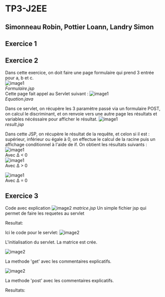 # TP3-J2EE 
## Simonneau Robin, Pottier Loann, Landry Simon

## **Exercice 1**

## **Exercice 2**
Dans cette exercice, on doit faire une page formulaire qui prend 3 entrée pour a, b et c.  
![image1](images/EX2_2.png)  
*Formulaire.jsp*  
Cette page fait appel au Servlet suivant :
![image1](images/EX2_1.png)  
*Equation.java*

Dans ce servlet, on récupère les 3 paramètre passé via un formulaire POST, on calcul le discriminant, et on renvoie vers une autre page les résultats et variables nécéssaire pour afficher le résultat.
![image1](images/EX2_3.png)  
*result.jsp*

Dans cette JSP, on récupère le résultat de la requête, et celon si il est : supérieur, inférieur ou égale à 0, on effectue le calcul de la racine puis un affichage conditionnel à l'aide de if.
On obtient les résultats suivants :  
![image1](images/EX2_4.png)   
Avec ∆ < 0  
![image1](images/EX2_5.png)   
Avec ∆ > 0  

![image1](images/EX2_6.png)   
Avec ∆ = 0  

## **Exercice 3**
Code avec explication
![image2](images/EX3-MATRICE-JSP.jpg)
*matrice.jsp*
Un simple fichier jsp qui permet de faire les requetes au servlet

Resultat:


Ici le code pour le servlet:
![image2](images/EX3-SERVLET-INIT.jpg)

L'initialisation du servlet. La matrice est crée.

![image2](images/EX3-SERVLET-GET.jpg)

La methode 'get' avec les commentaires explicatifs.

![image2](images/EX3-SERVLET-POST.jpg)

La methode 'post' avec les commentaires explicatifs.

Resultats:





